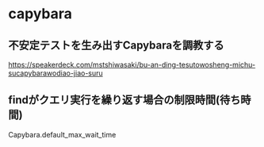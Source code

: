 # capybara
## 不安定テストを生み出すCapybaraを調教する
https://speakerdeck.com/mstshiwasaki/bu-an-ding-tesutowosheng-michu-sucapybarawodiao-jiao-suru

## findがクエリ実行を繰り返す場合の制限時間(待ち時間)
Capybara.default_max_wait_time